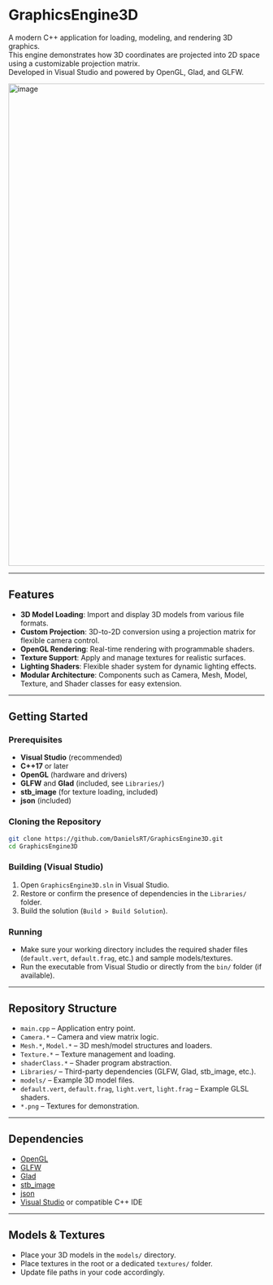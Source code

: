 # GraphicsEngine3D

A modern C++ application for loading, modeling, and rendering 3D graphics.  
This engine demonstrates how 3D coordinates are projected into 2D space using a customizable projection matrix.  
Developed in Visual Studio and powered by OpenGL, Glad, and GLFW.

<img width="996" height="949" alt="image" src="https://github.com/user-attachments/assets/33c9af6b-327e-4242-bbd6-a7b0dc1a9da3" />

---

## Features

- **3D Model Loading**: Import and display 3D models from various file formats.
- **Custom Projection**: 3D-to-2D conversion using a projection matrix for flexible camera control.
- **OpenGL Rendering**: Real-time rendering with programmable shaders.
- **Texture Support**: Apply and manage textures for realistic surfaces.
- **Lighting Shaders**: Flexible shader system for dynamic lighting effects.
- **Modular Architecture**: Components such as Camera, Mesh, Model, Texture, and Shader classes for easy extension.

---

## Getting Started

### Prerequisites

- **Visual Studio** (recommended)
- **C++17** or later
- **OpenGL** (hardware and drivers)
- **GLFW** and **Glad** (included, see `Libraries/`)
- **stb_image** (for texture loading, included)
- **json** (included)

### Cloning the Repository

```bash
git clone https://github.com/DanielsRT/GraphicsEngine3D.git
cd GraphicsEngine3D
```

### Building (Visual Studio)

1. Open `GraphicsEngine3D.sln` in Visual Studio.
2. Restore or confirm the presence of dependencies in the `Libraries/` folder.
3. Build the solution (`Build > Build Solution`).

### Running

- Make sure your working directory includes the required shader files (`default.vert`, `default.frag`, etc.) and sample models/textures.
- Run the executable from Visual Studio or directly from the `bin/` folder (if available).

---

## Repository Structure

- `main.cpp` – Application entry point.
- `Camera.*` – Camera and view matrix logic.
- `Mesh.*`, `Model.*` – 3D mesh/model structures and loaders.
- `Texture.*` – Texture management and loading.
- `shaderClass.*` – Shader program abstraction.
- `Libraries/` – Third-party dependencies (GLFW, Glad, stb_image, etc.).
- `models/` – Example 3D model files.
- `default.vert`, `default.frag`, `light.vert`, `light.frag` – Example GLSL shaders.
- `*.png` – Textures for demonstration.

---

## Dependencies

- [OpenGL](https://www.opengl.org/)
- [GLFW](https://www.glfw.org/)
- [Glad](https://glad.dav1d.de/)
- [stb_image](https://github.com/nothings/stb)
- [json](https://github.com/nlohmann/json)
- [Visual Studio](https://visualstudio.microsoft.com/) or compatible C++ IDE

---

## Models & Textures

- Place your 3D models in the `models/` directory.
- Place textures in the root or a dedicated `textures/` folder.
- Update file paths in your code accordingly.
